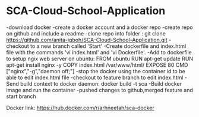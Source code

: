 # SCA-Cloud-School-Application

-download docker
-create a docker account and a docker repo
-create repo on github and include a readme
-clone repo into folder : git clone https://github.com/anita-igboh/SCA-Cloud-School-Application.git
-checkout to a new branch called 'Start'
-Create dockerfile and index.html file with the commands 'vi index.html' and 'vi Dockerfile'.
-Add to dockerfile to setup ngix web server on ubuntu: 
    FROM ubuntu
    RUN apt-get update
    RUN apt-get install nginx -y
    COPY index.html /var/www/html/
    EXPOSE 80
    CMD ["nginx","-g","daemon off;"]
-stop the docker using the container id to be able to edit index.html file
-checkout to feature branch to edit index.html
-Send build context to docker daemon: docker build -t sca
-Build docker image and run the container
-pushed changes to github,merged feature and start branch



Docker link: https://hub.docker.com/r/arhneetah/sca-docker